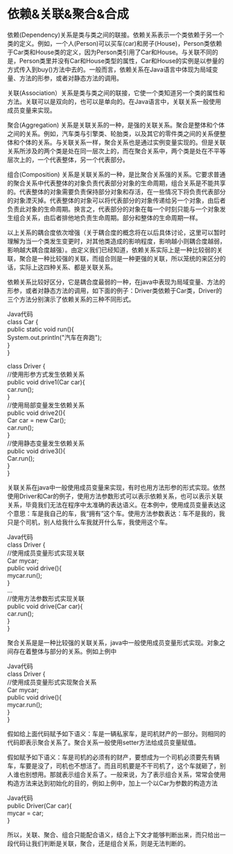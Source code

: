 # 依赖&关联&聚合&合成
依赖(Dependency)关系是类与类之间的联接。依赖关系表示一个类依赖于另一个类的定义。例如，一个人(Person)可以买车(car)和房子(House)，Person类依赖于Car类和House类的定义，因为Person类引用了Car和House。与关联不同的是，Person类里并没有Car和House类型的属性，Car和House的实例是以参量的方式传入到buy()方法中去的。一般而言，依赖关系在Java语言中体现为局域变量、方法的形参，或者对静态方法的调用。 

关联(Association）关系是类与类之间的联接，它使一个类知道另一个类的属性和方法。关联可以是双向的，也可以是单向的。在Java语言中，关联关系一般使用成员变量来实现。 

聚合(Aggregation) 关系是关联关系的一种，是强的关联关系。聚合是整体和个体之间的关系。例如，汽车类与引擎类、轮胎类，以及其它的零件类之间的关系便整体和个体的关系。与关联关系一样，聚合关系也是通过实例变量实现的。但是关联关系所涉及的两个类是处在同一层次上的，而在聚合关系中，两个类是处在不平等层次上的，一个代表整体，另一个代表部分。 

组合(Composition) 关系是关联关系的一种，是比聚合关系强的关系。它要求普通的聚合关系中代表整体的对象负责代表部分对象的生命周期，组合关系是不能共享的。代表整体的对象需要负责保持部分对象和存活，在一些情况下将负责代表部分的对象湮灭掉。代表整体的对象可以将代表部分的对象传递给另一个对象，由后者负责此对象的生命周期。换言之，代表部分的对象在每一个时刻只能与一个对象发生组合关系，由后者排他地负责生命周期。部分和整体的生命周期一样。 



以上关系的耦合度依次增强（关于耦合度的概念将在以后具体讨论，这里可以暂时理解为当一个类发生变更时，对其他类造成的影响程度，影响越小则耦合度越弱，影响越大耦合度越强）。由定义我们已经知道，依赖关系实际上是一种比较弱的关联，聚合是一种比较强的关联，而组合则是一种更强的关联，所以笼统的来区分的话，实际上这四种关系、都是关联关系。 

依赖关系比较好区分，它是耦合度最弱的一种，在java中表现为局域变量、方法的形参，或者对静态方法的调用，如下面的例子：Driver类依赖于Car类，Driver的三个方法分别演示了依赖关系的三种不同形式。 

Java代码  
class Car {   
    public static void run(){   
        System.out.println("汽车在奔跑");   
    }   
}   
     
class Driver {   
    //使用形参方式发生依赖关系   
    public void drive1(Car car){   
        car.run();   
    }   
    //使用局部变量发生依赖关系   
    public void drive2(){   
        Car car = new Car();   
        car.run();   
    }   
    //使用静态变量发生依赖关系   
    public void drive3(){   
        Car.run();   
    }   
}  



关联关系在java中一般使用成员变量来实现，有时也用方法形参的形式实现。依然使用Driver和Car的例子，使用方法参数形式可以表示依赖关系，也可以表示关联关系，毕竟我们无法在程序中太准确的表达语义。在本例中，使用成员变量表达这个意思：车是我自己的车，我“拥有”这个车。使用方法参数表达：车不是我的，我只是个司机，别人给我什么车我就开什么车，我使用这个车。 


Java代码  
class Driver {   
    //使用成员变量形式实现关联   
    Car mycar;   
    public void drive(){   
        mycar.run();   
    }   
    ...   
    //使用方法参数形式实现关联   
    public void drive(Car car){   
        car.run();   
    }   
}  


聚合关系是是一种比较强的关联关系，java中一般使用成员变量形式实现。对象之间存在着整体与部分的关系。例如上例中 

Java代码  
class Driver {   
    //使用成员变量形式实现聚合关系   
    Car mycar;   
    public void drive(){   
        mycar.run();   
    }   
}  



假如给上面代码赋予如下语义：车是一辆私家车，是司机财产的一部分。则相同的代码即表示聚合关系了。聚合关系一般使用setter方法给成员变量赋值。 

假如赋予如下语义：车是司机的必须有的财产，要想成为一个司机必须要先有辆车，车要是没了，司机也不想活了。而且司机要是不干司机了，这个车就砸了，别人谁也别想用。那就表示组合关系了。一般来说，为了表示组合关系，常常会使用构造方法来达到初始化的目的，例如上例中，加上一个以Car为参数的构造方法 

Java代码  
public Driver(Car car){   
    mycar = car;   
}  


所以，关联、聚合、组合只能配合语义，结合上下文才能够判断出来，而只给出一段代码让我们判断是关联，聚合，还是组合关系，则是无法判断的。
